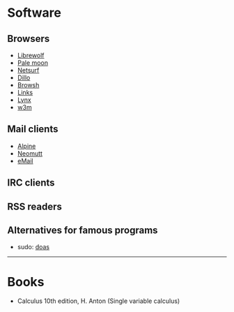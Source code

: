 # Software

## Browsers

* [Librewolf](https://librewolf.net)
* [Pale moon](https://www.palemoon.org)
* [Netsurf](http://www.netsurf-browser.org)
* [Dillo](http://www.dillo.org)
* [Browsh](https://www.brow.sh)
* [Links](http://links.twibright.com)
* [Lynx](https://lynx.invisible-island.net)
* [w3m](http://w3m.sourceforge.net)

## Mail clients

* [Alpine](https://alpineapp.email)
* [Neomutt](https://github.com/neomutt/neomutt)
* [eMail](https://github.com/deanproxy/eMail)

## IRC clients

## RSS readers

## Alternatives for famous programs

- sudo: [doas](https://github.com/slicer69/doas)

-----------------------------------------------------------------------------

# Books

- Calculus 10th edition, H. Anton (Single variable calculus)
